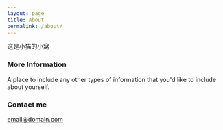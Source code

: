 ```yaml
---
layout: page
title: About
permalink: /about/
---
```


这是小猫的小窝

### More Information

A place to include any other types of information that you'd like to include about yourself.

### Contact me

[email@domain.com](mailto:email@domain.com)